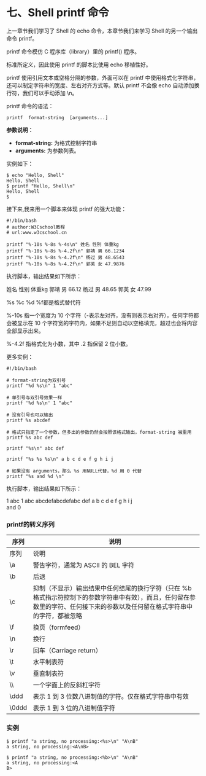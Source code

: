 # 七、Shell printf 命令

上一章节我们学习了 Shell 的 echo 命令，本章节我们来学习 Shell 的另一个输出命令 printf。

printf 命令模仿 C 程序库（library）里的 printf() 程序。

标准所定义，因此使用 printf 的脚本比使用 echo 移植性好。

printf 使用引用文本或空格分隔的参数，外面可以在 printf 中使用格式化字符串，还可以制定字符串的宽度、左右对齐方式等。默认 printf 不会像 echo 自动添加换行符，我们可以手动添加 \\n。

printf 命令的语法：

```
printf  format-string  [arguments...]
```


**参数说明：**

-   **format-string:** 为格式控制字符串
-   **arguments:** 为参数列表。

实例如下：

```
$ echo "Hello, Shell"
Hello, Shell
$ printf "Hello, Shell\n"
Hello, Shell
$
```


接下来,我来用一个脚本来体现 printf 的强大功能：

```
#!/bin/bash
# author:W3Cschool教程
# url:www.w3cschool.cn
 
printf "%-10s %-8s %-4s\n" 姓名 性别 体重kg  
printf "%-10s %-8s %-4.2f\n" 郭靖 男 66.1234 
printf "%-10s %-8s %-4.2f\n" 杨过 男 48.6543 
printf "%-10s %-8s %-4.2f\n" 郭芙 女 47.9876 
```


执行脚本，输出结果如下所示：

姓名     性别   体重kg
郭靖     男      66.12
杨过     男      48.65
郭芙     女      47.99


%s %c %d %f都是格式替代符

%-10s 指一个宽度为 10 个字符（-表示左对齐，没有则表示右对齐），任何字符都会被显示在 10 个字符宽的字符内，如果不足则自动以空格填充，超过也会将内容全部显示出来。

%-4.2f 指格式化为小数，其中 .2 指保留 2 位小数。

更多实例：

```
#!/bin/bash
 
# format-string为双引号
printf "%d %s\n" 1 "abc"

# 单引号与双引号效果一样 
printf '%d %s\n' 1 "abc" 

# 没有引号也可以输出
printf %s abcdef

# 格式只指定了一个参数，但多出的参数仍然会按照该格式输出，format-string 被重用
printf %s abc def

printf "%s\n" abc def

printf "%s %s %s\n" a b c d e f g h i j

# 如果没有 arguments，那么 %s 用NULL代替，%d 用 0 代替
printf "%s and %d \n" 
```


执行脚本，输出结果如下所示：

1 abc
1 abc
abcdefabcdefabc
def
a b c
d e f
g h i
j  
and 0


### printf的转义序列

| 序列   | 说明                                                                                                                                                                           |
|--------|--------------------------------------------------------------------------------------------------------------------------------------------------------------------------------|
| 序列   | 说明                                                                                                                                                                           |
| \\a    | 警告字符，通常为 ASCII 的 BEL 字符                                                                                                                                             |
| \\b    | 后退                                                                                                                                                                           |
| \\c    | 抑制（不显示）输出结果中任何结尾的换行字符（只在 %b 格式指示符控制下的参数字符串中有效），而且，任何留在参数里的字符、任何接下来的参数以及任何留在格式字符串中的字符，都被忽略 |
| \\f    | 换页（formfeed）                                                                                                                                                               |
| \\n    | 换行                                                                                                                                                                           |
| \\r    | 回车（Carriage return）                                                                                                                                                        |
| \\t    | 水平制表符                                                                                                                                                                     |
| \\v    | 垂直制表符                                                                                                                                                                     |
| \\\\   | 一个字面上的反斜杠字符                                                                                                                                                         |
| \\ddd  | 表示 1 到 3 位数八进制值的字符。仅在格式字符串中有效                                                                                                                           |
| \\0ddd | 表示 1 到 3 位的八进制值字符                                                                                                                                                   |

### 实例

```
$ printf "a string, no processing:<%s>\n" "A\nB"
a string, no processing:<A\nB>

$ printf "a string, no processing:<%b>\n" "A\nB"
a string, no processing:<A
B>
```
